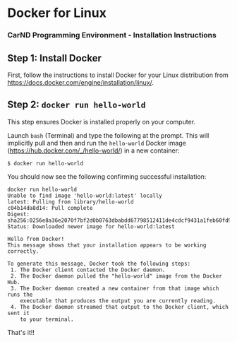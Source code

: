 # Docker for Linux
### CarND Programming Environment - Installation Instructions


## Step 1: Install Docker

First, follow the instructions to install Docker for your Linux distribution from
 https://docs.docker.com/engine/installation/linux/.

## Step 2: `docker run hello-world`

This step ensures Docker is installed properly on your computer.

Launch `bash` (Terminal) and type the following at the prompt.
This will implicitly pull and then and run the `hello-world` Docker image
(https://hub.docker.com/_/hello-world/) in a new container:

```shell
$ docker run hello-world
```

You should now see the following confirming successful installation:

```
docker run hello-world
Unable to find image 'hello-world:latest' locally
latest: Pulling from library/hello-world
c04b14da8d14: Pull complete
Digest: sha256:0256e8a36e2070f7bf2d0b0763dbabdd67798512411de4cdcf9431a1feb60fd9
Status: Downloaded newer image for hello-world:latest

Hello from Docker!
This message shows that your installation appears to be working correctly.

To generate this message, Docker took the following steps:
 1. The Docker client contacted the Docker daemon.
 2. The Docker daemon pulled the "hello-world" image from the Docker Hub.
 3. The Docker daemon created a new container from that image which runs the
    executable that produces the output you are currently reading.
 4. The Docker daemon streamed that output to the Docker client, which sent it
    to your terminal.
```

That's it!!
